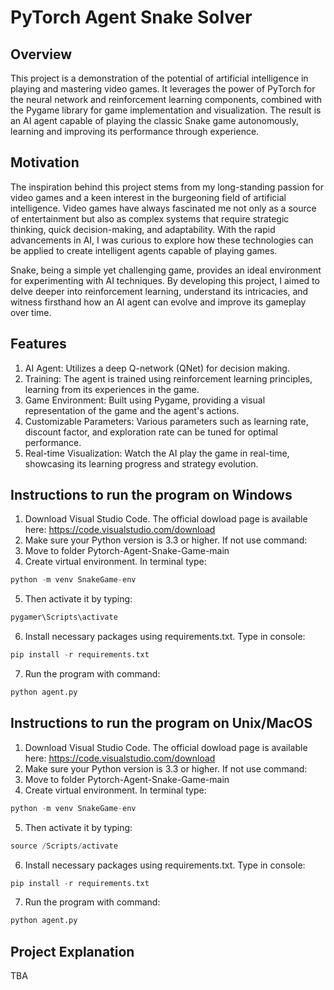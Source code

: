 <h1> PyTorch Agent Snake Solver </h1>

<h2> Overview </h2>

This project is a demonstration of the potential of artificial intelligence in playing and mastering video games. It leverages the power of PyTorch for the neural network and reinforcement learning components, combined with the Pygame library for game implementation and visualization. The result is an AI agent capable of playing the classic Snake game autonomously, learning and improving its performance through experience.

<h2> Motivation </h2>

The inspiration behind this project stems from my long-standing passion for video games and a keen interest in the burgeoning field of artificial intelligence. Video games have always fascinated me not only as a source of entertainment but also as complex systems that require strategic thinking, quick decision-making, and adaptability. With the rapid advancements in AI, I was curious to explore how these technologies can be applied to create intelligent agents capable of playing games.

Snake, being a simple yet challenging game, provides an ideal environment for experimenting with AI techniques. By developing this project, I aimed to delve deeper into reinforcement learning, understand its intricacies, and witness firsthand how an AI agent can evolve and improve its gameplay over time.

<h2> Features </h2>

1. AI Agent: Utilizes a deep Q-network (QNet) for decision making.
2. Training: The agent is trained using reinforcement learning principles, learning from its experiences in the game.
3. Game Environment: Built using Pygame, providing a visual representation of the game and the agent's actions.
4. Customizable Parameters: Various parameters such as learning rate, discount factor, and exploration rate can be tuned for optimal performance.
5. Real-time Visualization: Watch the AI play the game in real-time, showcasing its learning progress and strategy evolution.

<h2> Instructions to run the program on Windows </h2> 

1. Download Visual Studio Code. The official dowload page is available here: https://code.visualstudio.com/download
2. Make sure your Python version is 3.3 or higher. If not use command:
3. Move to folder Pytorch-Agent-Snake-Game-main
4. Create virtual environment. In terminal type:
```python
python -m venv SnakeGame-env
```
5. Then activate it by typing:
```python
pygamer\Scripts\activate
```
6. Install necessary packages using requirements.txt. Type in console:
```python
pip install -r requirements.txt
```
7. Run the program with command:
```python
python agent.py
```

<h2> Instructions to run the program on Unix/MacOS </h2> 

1. Download Visual Studio Code. The official dowload page is available here: https://code.visualstudio.com/download
2. Make sure your Python version is 3.3 or higher. If not use command:
3. Move to folder Pytorch-Agent-Snake-Game-main
4. Create virtual environment. In terminal type:
```python
python -m venv SnakeGame-env
```
5. Then activate it by typing:
```python
source /Scripts/activate
```
6. Install necessary packages using requirements.txt. Type in console:
```python
pip install -r requirements.txt
```
7. Run the program with command:
```python
python agent.py
```

<h2> Project Explanation </h2>
TBA
